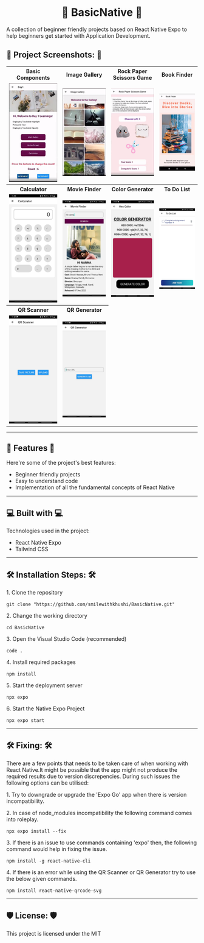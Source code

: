 <h1 align="center" id="title"> 📲 BasicNative 📲</h1>

<p id="description">A collection of beginner friendly projects based on React Native Expo to help beginners get started with Application Development.</p>

<h2>📸 Project Screenshots: 📸</h2>

<table>
  <tr>
    <th>Basic Components</th>
    <th>Image Gallery</th>
    <th>Rock Paper Scissors Game</th>
    <th>Book Finder</th>
   
  </tr>
  <tr>
    <td> <img src="https://github.com/smilewithkhushi/BasicNative/blob/master/output/BasicScreen_Preview.png" width=250> </td>
    <td> <img src="https://github.com/smilewithkhushi/BasicNative/blob/master/output/Gallery_Preview.png" width=250> </td>
    <td> <img src="https://github.com/smilewithkhushi/BasicNative/blob/master/output/rockPaperScissors_Preview.png" width=250></td>
    <td> <img src="https://github.com/smilewithkhushi/BasicNative/blob/master/output/BookFinder_Preview.png" width=250> </td>
  </tr>
  <tr>
 <th>Calculator</th>
    <th>Movie Finder</th>
    <th>Color Generator</th>
    <th>To Do List</th>
  </tr>

<td><img src="./output/calculator.jpg" width=250></td>
    <td><img src="./output/movie_finder.jpg" width=250></td>
    <td><img src="./output/color_generator.jpg" width=250></td>
    <td><img src="./output/to_do_list.jpg" width=250></td>
    </tr>
<tr>
    <th>QR Scanner</th>
    <th>QR Generator</th></tr>
  <tr>
    <tr>
    <td><img src="./output/qr_scanner.jpg" width=250></td>
    <td><img src="./output/qr_generator.jpg" width=250></td>
  </tr>
</table>


<hr>

<h2>🧐 Features 🧐</h2>

Here're some of the project's best features:

*   Beginner friendly projects
*   Easy to understand code
*   Implementation of all the fundamental concepts of React Native

  
<hr>
  
<h2>💻 Built with 💻</h2>

Technologies used in the project:

*   React Native Expo
*   Tailwind CSS


<hr>


<h2>🛠️ Installation Steps: 🛠️</h2>

<p>1. Clone the repository</p>

```
git clone "https://github.com/smilewithkhushi/BasicNative.git"
```

<p>2. Change the working directory</p>

```
cd BasicNative
```

<p>3. Open the Visual Studio Code (recommended)</p>

```
code .
```

<p>4. Install required packages</p>

```
npm install 
```

<p>5. Start the deployment server</p>

```
npx expo
```

<p>6. Start the Native Expo Project</p>

```
npx expo start
```

<hr>

<h2>🛠️ Fixing: 🛠️</h2>

<p>There are a few points that needs to be taken care of when working with React Native.It might be possible that the app might not produce the required results due to version discrepencies. During such issues the following options can be utilised: </p>
<p>1. Try to downgrade or upgrade the 'Expo Go' app when there is version incompatibility.</p>
<p>2. In case of node_modules incompatibility the following command comes into roleplay.</p>

```
npx expo install --fix
```
<p>3. If there is an issue to use commands containing 'expo' then, the following command would help in fixing the issue.</p>

```
npm install -g react-native-cli
```
<p>4. If there is an error while using the QR Scanner or QR Generator try to use the below given commands.</p>

```
npm install react-native-qrcode-svg
```

<hr>
  
<h2>🛡️ License: 🛡️ </h2>

This project is licensed under the MIT
